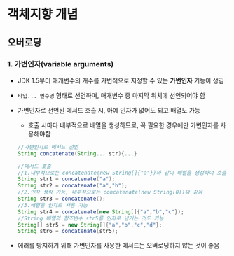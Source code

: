 # 객체지향 개념

## 오버로딩

### 1. 가변인자(variable arguments)

* JDK 1.5부터 매개변수의 개수를 가변적으로 지정할 수 있는 **가변인자** 기능이 생김

* `타입... 변수명` 형태로 선언하며, 매개변수 중 마지막 위치에 선언되어야 함

* 가변인자로 선언된 메서드 호출 시, 아예 인자가 없어도 되고 배열도 가능
  
  * 호출 시마다 내부적으로 배열을 생성하므로, 꼭 필요한 경우에만 가변인자를 사용해야함
  
  ```java
  //가변인자로 메서드 선언
  String concatenate(String... str){...}
  
  //메서드 호출
  //1.내부적으로는 concatenate(new String[]{"a"})와 같이 배열을 생성하여 호출
  String str1 = concatenate("a"); 
  String str2 = concatenate("a","b");
  //2.인자 생략 가능, 내부적으로는 concatenate(new String[0])와 같음
  String str3 = concatenate();
  //3.배열을 인자로 사용 가능
  String str4 = concatenate(new String[]{"a","b","c"});
  //String 배열의 참조변수 str5를 인자로 넘기는 것도 가능
  String[] str5 = new String[]{"a","b","c","d"};
  String str6 = concatenate(str5); 
  ```

* 에러를 방지하기 위해 가변인자를 사용한 메서드는 오버로딩하지 않는 것이 좋음
